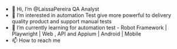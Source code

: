 - 👋 Hi, I’m @LaissaPereira QA Analyst
- 👀 I’m interested in automation Test give more powerful to delivery quality product and support manual tests 
- 🌱 I’m currently learning for automation test - Robot Framework | Playwright | Web , API and Appium | Android | Mobile 
- 📫 How to reach me 

<!---
LaissaPereira/LaissaPereira is a ✨ special ✨ repository because its `README.md` (this file) appears on your GitHub profile.
You can click the Preview link to take a look at your changes.
--->

